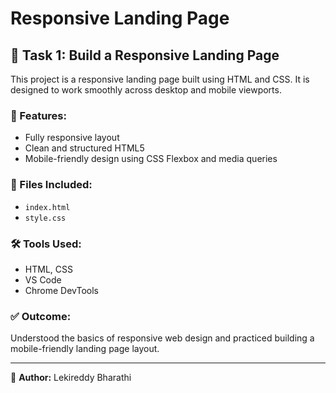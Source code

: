 # Responsive Landing Page

## 🧩 Task 1: Build a Responsive Landing Page

This project is a responsive landing page built using HTML and CSS. It is designed to work smoothly across desktop and mobile viewports.

### 🔧 Features:
- Fully responsive layout
- Clean and structured HTML5
- Mobile-friendly design using CSS Flexbox and media queries

### 📂 Files Included:
- `index.html`
- `style.css`

### 🛠 Tools Used:
- HTML, CSS
- VS Code
- Chrome DevTools

### ✅ Outcome:
Understood the basics of responsive web design and practiced building a mobile-friendly landing page layout.

---

👤 **Author:** Lekireddy Bharathi
